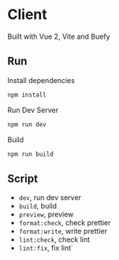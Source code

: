 # Client

Built with Vue 2, Vite and Buefy

## Run

Install dependencies

```bash
npm install
```

Run Dev Server

```bash
npm run dev
```

Build

```bash
npm run build
```

## Script

* `dev`, run dev server
* `build`, build
* `preview`, preview
* `format:check`, check prettier
* `format:write`, write prettier
* `lint:check`, check lint
* `lint:fix`, fix lint`